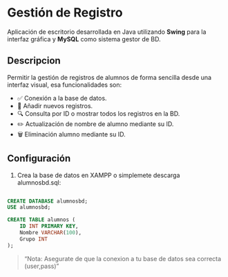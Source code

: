 # Gestión de Registro

Aplicación de escritorio desarrollada en Java utilizando **Swing** para la interfaz gráfica y **MySQL** como sistema gestor de BD.

## Descripcion
Permitir la gestión de registros de alumnos de forma sencilla desde una interfaz visual, esa funcionalidades son:

- ✅ Conexión a la base de datos.
- 📝 Añadir nuevos registros.
- 🔍 Consulta por ID o mostrar todos los registros en la BD.
- ✏️ Actualización de nombre de alumno mediante su ID.
- 🗑️ Eliminación alumno mediante su ID.

## Configuración

1. Crea la base de datos en XAMPP o simplemete descarga alumnosbd.sql:

```sql

CREATE DATABASE alumnosbd;
USE alumnosbd;

CREATE TABLE alumnos (
    ID INT PRIMARY KEY,
    Nombre VARCHAR(100),
    Grupo INT
);
```

> “Nota: Asegurate de que la conexion a tu base de datos sea correcta (user,pass)”



